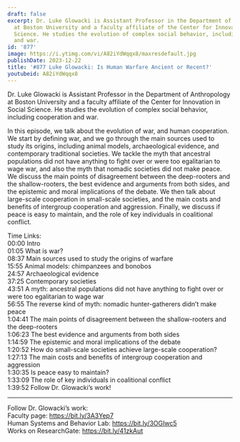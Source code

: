 ```yaml
---
draft: false
excerpt: Dr. Luke Glowacki is Assistant Professor in the Department of Anthropology
  at Boston University and a faculty affiliate of the Center for Innovation in Social
  Science. He studies the evolution of complex social behavior, including cooperation
  and war.
id: '877'
image: https://i.ytimg.com/vi/A82iYdWqqx8/maxresdefault.jpg
publishDate: 2023-12-22
title: '#877 Luke Glowacki: Is Human Warfare Ancient or Recent?'
youtubeid: A82iYdWqqx8
---
```

Dr. Luke Glowacki is Assistant Professor in the Department of Anthropology at Boston University and a faculty affiliate of the Center for Innovation in Social Science. He studies the evolution of complex social behavior, including cooperation and war.

In this episode, we talk about the evolution of war, and human cooperation. We start by defining war, and we go through the main sources used to study its origins, including animal models, archaeological evidence, and contemporary traditional societies. We tackle the myth that ancestral populations did not have anything to fight over or were too egalitarian to wage war, and also the myth that nomadic societies did not make peace. We discuss the main points of disagreement between the deep-rooters and the shallow-rooters, the best evidence and arguments from both sides, and the epistemic and moral implications of the debate. We then talk about large-scale cooperation in small-scale societies, and the main costs and benefits of intergroup cooperation and aggression. Finally, we discuss if peace is easy to maintain, and the role of key individuals in coalitional conflict.

Time Links:  
00:00 Intro  
01:05  What is war?  
08:37  Main sources used to study the origins of warfare  
15:55  Animal models: chimpanzees and bonobos  
24:57  Archaeological evidence  
37:25  Contemporary societies  
43:51  A myth: ancestral populations did not have anything to fight over or were too egalitarian to wage war  
56:55  The reverse kind of myth: nomadic hunter-gatherers didn’t make peace  
1:04:41  The main points of disagreement between the shallow-rooters and the deep-rooters  
1:06:23  The best evidence and arguments from both sides  
1:14:59  The epistemic and moral implications of the debate  
1:20:52  How do small-scale societies achieve large-scale cooperation?  
1:27:13  The main costs and benefits of intergroup cooperation and aggression  
1:30:35  Is peace easy to maintain?  
1:33:09  The role of key individuals in coalitional conflict  
1:39:52  Follow Dr. Glowacki’s work!

---

Follow Dr. Glowacki’s work:  
Faculty page: https://bit.ly/3A3Yep7  
Human Systems and Behavior Lab: https://bit.ly/3OGIwc5  
Works on ResearchGate: https://bit.ly/41zkAut
